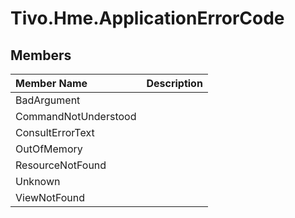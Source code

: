 # Tivo.Hme.ApplicationErrorCode #

## Members ##
| **Member Name** | **Description** |
|:----------------|:----------------|
| BadArgument |  |
| CommandNotUnderstood |  |
| ConsultErrorText |  |
| OutOfMemory |  |
| ResourceNotFound |  |
| Unknown |  |
| ViewNotFound |  |
